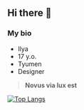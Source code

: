 ## Hi there 👋

### My bio
- Ilya
- 17 y.o.
- Tyumen
- Designer

> **Novus via lux est**

[![Top Langs](https://github-readme-stats.vercel.app/api/top-langs/?username=vxrfunftausend)](https://github.com/vxrfunftausend/github-readme-stats) [](https://media.discordapp.net/attachments/896439469589270528/1338436656398864434/image.png?ex=67dc8405&is=67db3285&hm=ad2906ec02ef795ff487ecc782ebf059fdce5ff41cfecf95d574342da1edad75&=&format=webp&quality=lossless&width=968&height=968)

